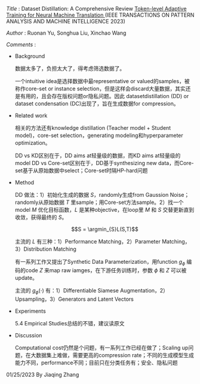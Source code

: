 <i> Title </i>: Dataset Distillation: A Comprehensive Review <a href="https://arxiv.org/pdf/2301.07014.pdf"> Token-level Adaptive Training for Neural Machine Translation </a> (IEEE TRANSACTIONS ON PATTERN ANALYSIS AND MACHINE INTELLIGENCE 2023) <br>

<i>Author </i>: Ruonan Yu, Songhua Liu,  Xinchao Wang <br>

<i>Comments </i>:

* Background

    数据太多了，负担太大了，得考虑筛选数据了。

    一个intuitive idea是选择数据中最representative or valued的samples，被称作core-set or instance selection，但是这样会discard大量数据，其实还是有用的，且会存在版权问题or隐私问题。因此 datasetdistillation (DD) or dataset condensation (DC)出现了，旨在生成数据for compression。

* Related work

    相关的方法还有knowledge distillation (Teacher model + Student model)，core-set selection，generating modeling和hyperparameter optimization。

    DD vs KD区别在于，DD aims at轻量级的数据，而KD aims at轻量级的model
    DD vs Core-set区别在于，DD基于synthesizing new data，而Core-set基于从原始数据中select；Core-set时隔HP-hard问题

* Method

    DD 做法：1）初始化生成的数据 $S$，randomly生成from Gaussion Noise；randomly从原始数据 $T$ 里sample；用Core-set方法sample。2）找一个model $M$ 优化目标函数，$L$ 是某种objective，在loop里 $M$ 和 $S$ 交替更新直到收敛，获得最终的 $S$。


    $$S = \argmin_{S}L(S,T)$$

    主流的 $L$ 有三种：1）Performance Matching，2）Parameter Matching，3）Distribution Matching

    有一系列工作又提出了Synthetic Data Parameterization，用function $g_\phi$ 编码的code $Z$ 来map raw iamges，在下游任务训练时，参数 $\phi$ 和 $Z$ 可以被update。

    主流的 $g_\phi(\cdot)$ 有：1）Differentiable Siamese Augmentation，2）Upsampling，3）Generators and Latent Vectors

* Experiments

    5.4  Empirical Studies总结的不错，建议读原文

* Discussion

    Computational cost仍然是个问题，有一系列工作已经在做了；Scaling up问题，在大数据集上难做，需要更高的compression rate；不同的生成模型生成能力不同，performance不同；目前只在分类任务有；安全、隐私问题

01/25/2023 By Jiaqing Zhang
